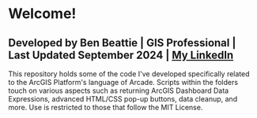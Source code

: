 # Welcome!
## Developed by Ben Beattie | GIS Professional | Last Updated September 2024 | [My LinkedIn](https://www.linkedin.com/in/ben-beattie-43a82729a/)
This repository holds some of the code I've developed specifically related to the ArcGIS Platform's language of Arcade. Scripts within the folders touch on various aspects such as returning ArcGIS Dashboard Data Expressions, advanced HTML/CSS pop-up buttons, data cleanup, and more. Use is restricted to those that follow the MIT License.
